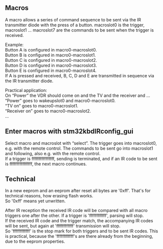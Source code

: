 ## Macros
A macro allows a series of command sequence to be sent via the IR transmitter diode with the press of a button.
macroslot0 is the trigger, macroslot1 ... macroslot7 are the commands to be sent when the trigger is received.

Example:  
Button A is configured in macro0-macroslot0.  
Button B is configured in macro0-macroslot1.  
Button C is configured in macro0-macroslot2.  
Button D is configured in macro0-macroslot3.  
Button E is configured in macro0-macroslot4.  
If A is pressed and received, B, C, D and E are transmitted in sequence via the IR transmitter diode.

Practical application:  
On “Power” the VDR should come on and the TV and the receiver and ...  
“Power” goes to wakeupslot0 and macro0-macroslot0.  
“TV on” goes to macro0-macroslot1.  
“Receiver on” goes to macro0-macroslot2.  
...

## Enter macros with stm32kbdIRconfig_gui
Select macro and macroslot with “select”. The trigger goes into macroslot0, e.g. with the remote control. The commands to be sent go into macroslot1 and following, also e.g. with the remote control.  
If a trigger is ffffffffffffffff, sending is terminated, and if an IR code to be sent is ffffffffffffffff, the next macro continues.

## Technical
In a new eeprom and an eeprom after reset all bytes are '0xff'. That's for technical reasons, how erasing flash works.  
So '0xff' means yet unwritten.

After IR reception the received IR code will be compared with all macro triggers one after the other. If a trigger is 'ffffffffffff', parsing will stop.  
If the received IR code and the trigger match, the accompanying IR codes will be sent, but again at 'ffffffffffff' transmission will stop.  
So 'ffffffffffff' is the stop mark for both triggers and to be sent IR codes.
This is practical, because the 'ffffffffffff's are there already from the beginning, due to the eeprom properties.
